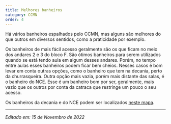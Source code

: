 ```yaml
---
title: Melhores banheiros
category: CCMN
order: 4
---
```


Há vários banheiros espalhados pelo CCMN, mas alguns são melhores do que outros em diversos sentidos, como a praticidade por exemplo.

Os banheiros de mais fácil acesso geralmente são os que ficam no meio dos andares 2 e 3 do bloco F. São ótimos banheiros para serem utilizados quando se está tendo aula em algum desses andares. Porém, no tempo entre aulas esses banheiros podem ficar bem cheios. Nesses casos é bom levar em conta outras opções, como o banheiro que tem na decania, perto da churrasqueira. Outra opção mais vazia, porém mais distante das salas, é o banheiro do NCE. Esse é um banheiro bom por ser, geralmente, mais vazio que os outros por conta da catraca que restringe um pouco o seu acesso.

Os banheiros da decania e do NCE podem ser localizados [neste mapa](https://guiadocalouro.github.io/site/cainfo/onde_fica/).

---

*Editado em: 15 de Novembro de 2022*
